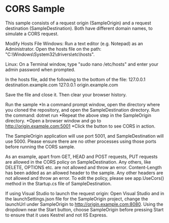 CORS Sample
===
This sample consists of a request origin (SampleOrigin) and a request destination (SampleDestination). 
Both have different domain names, to simulate a CORS request. 

Modify Hosts File
Windows:
Run a text editor (e.g. Notepad) as an Administrator. Open the hosts file on the path: "C:\Windows\System32\drivers\etc\hosts".

Linux:
On a Terminal window, type "sudo nano /etc/hosts" and enter your admin password when prompted.

In the hosts file, add the following to the bottom of the file:
127.0.0.1	destination.example.com
127.0.0.1	origin.example.com

Save the file and close it. Then clear your browser history.

Run the sample
*In a command prompt window, open the directory where you cloned the repository, and open the SampleDestination directory. Run the command: dotnet run
*Repeat the above step in the SampleOrigin directory.
*Open a browser window and go to http://origin.example.com:5001
*Click the button to see CORS in action.
 
The SampleOrigin application will use port 5001, and SampleDestination will use 5000. Please ensure there are no other processes using those ports before running the CORS sample.

As an example, apart from GET, HEAD and POST requests, PUT requests are allowed in the CORS policy on SampleDestination. Any others, like DELETE, OPTIONS etc. are not allowed and throw an error.
Content-Length has been added as an allowed header to the sample. Any other headers are not allowed and throw an error.
To edit the policy, please see app.UseCors() method in the Startup.cs file of SampleDestination.

If using Visual Studio to launch the request origin:
Open Visual Studio and in the launchSettings.json file for the SampleOrigin project, change the launchUrl under SampleOrigin to 
http://origin.example.com:8080. Using the dropdown near the Start button, choose SampleOrigin before pressing Start to ensure that it uses Kestrel 
and not IIS Express. 
